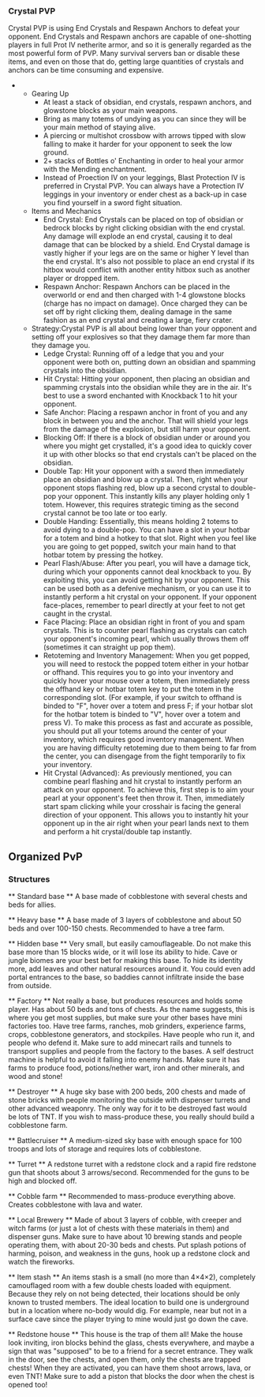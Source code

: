 ### Crystal PVP
Crystal PVP is using End Crystals and Respawn Anchors to defeat your opponent. End Crystals and Respawn anchors are capable of one-shotting players in full Prot IV netherite armor, and so it is generally regarded as the most powerful form of PVP. Many survival servers ban or disable these items, and even on those that do, getting large quantities of crystals and anchors can be time consuming and expensive.

- 
	- Gearing Up
		- At least a stack of obsidian, end crystals, respawn anchors, and glowstone blocks as your main weapons.
		- Bring as many totems of undying as you can since they will be your main method of staying alive.
		- A piercing or multishot crossbow with arrows tipped with slow falling to make it harder for your opponent to seek the low ground.
		- 2+ stacks of Bottles o' Enchanting in order to heal your armor with the Mending enchantment.
		- Instead of Proection IV on your leggings, Blast Protection IV is preferred in Crystal PVP. You can always have a Protection IV leggings in your inventory or ender chest as a back-up in case you find yourself in a sword fight situation.
	- Items and Mechanics
		- End Crystal: End Crystals can be placed on top of obsidian or bedrock blocks by right clicking obsidian with the end crystal. Any damage will explode an end crystal, causing it to deal damage that can be blocked by a shield. End Crystal damage is vastly higher if your legs are on the same or higher Y level than the end crystal. It's also not possible to place an end crystal if its hitbox would conflict with another entity hitbox such as another player or dropped item.
		- Respawn Anchor: Respawn Anchors can be placed in the overworld or end and then charged with 1-4 glowstone blocks (charge has no impact on damage). Once charged they can be set off by right clicking them, dealing damage in the same fashion as an end crystal and creating a large, fiery crater.
	- Strategy:Crystal PVP is all about being lower than your opponent and setting off your explosives so that they damage them far more than they damage you.
		- Ledge Crystal: Running off of a ledge that you and your opponent were both on, putting down an obsidian and spamming crystals into the obsidian.
		- Hit Crystal: Hitting your opponent, then placing an obsidian and spamming crystals into the obsidian while they are in the air. It's best to use a sword enchanted with Knockback 1 to hit your opponent.
		- Safe Anchor: Placing a respawn anchor in front of you and any block in between you and the anchor. That will shield your legs from the damage of the explosion, but still harm your opponent.
		- Blocking Off: If there is a block of obsidian under or around you where you might get crystalled, it's a good idea to quickly cover it up with other blocks so that end crystals can't be placed on the obsidian.
		- Double Tap: Hit your opponent with a sword then immediately place an obsidian and blow up a crystal. Then, right when your opponent stops flashing red, blow up a second crystal to double-pop your opponent. This instantly kills any player holding only 1 totem. However, this requires strategic timing as the second crystal cannot be too late or too early.
		- Double Handing: Essentially, this means holding 2 totems to avoid dying to a double-pop. You can have a slot in your hotbar for a totem and bind a hotkey to that slot. Right when you feel like you are going to get popped, switch your main hand to that hotbar totem by pressing the hotkey.
		- Pearl Flash/Abuse: After you pearl, you will have a damage tick, during which your opponents cannot deal knockback to you. By exploiting this, you can avoid getting hit by your opponent. This can be used both as a defenive mechanism, or you can use it to instantly perform a hit crystal on your opponent. If your opponent face-places, remember to pearl directly at your feet to not get caught in the crystal.
		- Face Placing: Place an obsidian right in front of you and spam crystals. This is to counter pearl flashing as crystals can catch your opponent's incoming pearl, which usually throws them off (sometimes it can straight up pop them).
		- Retoteming and Inventory Management: When you get popped, you will need to restock the popped totem either in your hotbar or offhand. This requires you to go into your inventory and quickly hover your mouse over a totem, then immediately press the offhand key or hotbar totem key to put the totem in the corresponding slot. (For example, if your switch to offhand is binded to "F", hover over a totem and press F; if your hotbar slot for the hotbar totem is binded to "V", hover over a totem and press V). To make this process as fast and accurate as possible, you should put all your totems around the center of your inventory, which requires good inventory management. When you are having difficulty retoteming due to them being to far from the center, you can disengage from the fight temporarily to fix your inventory.
		- Hit Crystal (Advanced): As previously mentioned, you can combine pearl flashing and hit crystal to instantly perform an attack on your opponent. To achieve this, first step is to aim your pearl at your opponent's feet then throw it. Then, immediately start spam clicking while your crosshair is facing the general direction of your opponent. This allows you to instantly hit your opponent up in the air right when your pearl lands next to them and perform a hit crystal/double tap instantly.

## Organized PvP


### Structures
** Standard base **
A base made of cobblestone with several chests and beds for allies.

** Heavy base **
A base made of 3 layers of cobblestone and about 50 beds and over 100-150 chests. Recommended to have a tree farm.

** Hidden base **
Very small, but easily camouflageable. Do not make this base more than 15 blocks wide, or it will lose its ability to hide. Cave or jungle biomes are your best bet for making this base. To hide its identity more, add leaves and other natural resources around it. You could even add portal entrances to the base, so baddies cannot infiltrate inside the base from outside.

** Factory **
Not really a base, but produces resources and holds some player. Has about 50 beds and tons of chests. As the name suggests, this is where you get most supplies, but make sure your other bases have mini factories too. Have tree farms, ranches, mob grinders, experience farms, crops, cobblestone generators, and stockpiles. Have people who run it, and people who defend it. Make sure to add minecart rails and tunnels to transport supplies and people from the factory to the bases. A self destruct machine is helpful to avoid it falling into enemy hands. Make sure it has farms to produce food, potions/nether wart, iron and other minerals, and wood and stone!

** Destroyer **
A huge sky base with 200 beds, 200 chests and made of stone bricks with people monitoring the outside with dispenser turrets and other advanced weaponry. The only way for it to be destroyed fast would be lots of TNT. If you wish to mass-produce these, you really should build a cobblestone farm.

** Battlecruiser **
A medium-sized sky base with enough space for 100 troops and lots of storage and requires lots of cobblestone.

** Turret **
A redstone turret with a redstone clock and a rapid fire redstone gun that shoots about 3 arrows/second. Recommended for the guns to be high and blocked off.

** Cobble farm **
Recommended to mass-produce everything above. Creates cobblestone with lava and water.

** Local Brewery **
Made of about 3 layers of cobble, with creeper and witch farms (or just a lot of chests with these materials in them) and dispenser guns. Make sure to have about 10 brewing stands and people operating them, with about 20-30 beds and chests. Put splash potions of harming, poison, and weakness in the guns, hook up a redstone clock and watch the fireworks.

** Item stash **
An items stash is a small (no more than 4×4×2), completely camouflaged room with a few double chests loaded with equipment. Because they rely on not being detected, their locations should be only known to trusted members. The ideal location to build one is underground but in a location where no-body would dig. For example, near but not in a surface cave since the player trying to mine would just go down the cave. 

** Redstone house **
This house is the trap of them all! Make the house look inviting, iron blocks behind the glass, chests everywhere, and maybe a sign that was "supposed" to be to a friend for a secret entrance. They walk in the door, see the chests, and open them, only the chests are trapped chests! When they are activated, you can have them shoot arrows, lava, or even TNT! Make sure to add a piston that blocks the door when the chest is opened too!

